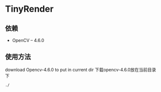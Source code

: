 # TinyRender
## 依赖
- OpenCV – 4.6.0
## 使用方法
download Opencv-4.6.0 to put in current dir
下载opencv-4.6.0放在当前目录下
```
./
```

